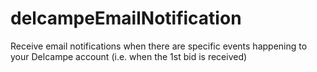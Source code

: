 # delcampeEmailNotification
Receive email notifications when there are specific events happening to your Delcampe account (i.e. when the 1st bid is received)
